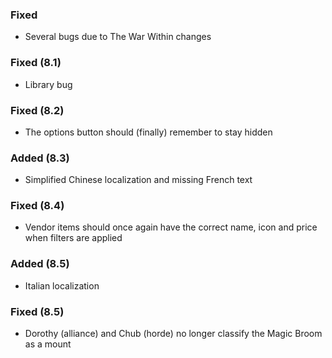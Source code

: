 ### Fixed
- Several bugs due to The War Within changes

### Fixed (8.1)
- Library bug

### Fixed (8.2)
- The options button should (finally) remember to stay hidden

### Added (8.3)
- Simplified Chinese localization and missing French text

### Fixed (8.4)
- Vendor items should once again have the correct name, icon and price when filters are applied

### Added (8.5)
- Italian localization

### Fixed (8.5)
- Dorothy (alliance) and Chub (horde) no longer classify the Magic Broom as a mount